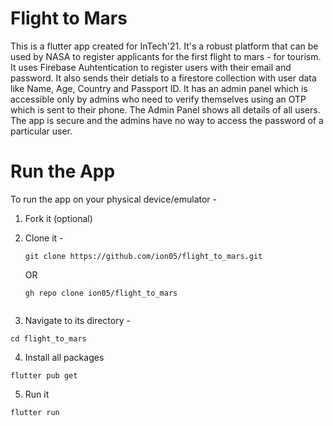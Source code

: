 # Flight to Mars

This is a flutter app created for InTech'21. It's a robust platform that can be used by NASA to register applicants for the first flight to mars - for tourism. It uses Firebase Auhtentication to register users with their email and password. It also sends their detials to a firestore collection with user data like Name, Age, Country and Passport ID. It has an admin panel which is accessible only by admins who need to verify themselves using an OTP which is sent to their phone. The Admin Panel shows all details of all users.
The app is secure and the admins have no way to access the password of a particular user. 

# Run the App 

To run the app on your physical device/emulator - 

1) Fork it (optional)

2) Clone it - 
    ```git
    git clone https://github.com/ion05/flight_to_mars.git 
    ``` 
    OR 
    ```
    gh repo clone ion05/flight_to_mars
  
 3) Navigate to its directory - 
   ``` 
   cd flight_to_mars
   ```
4) Install all packages 
  ```
  flutter pub get 
  ```
5) Run it 
  ```
  flutter run 
  ```
